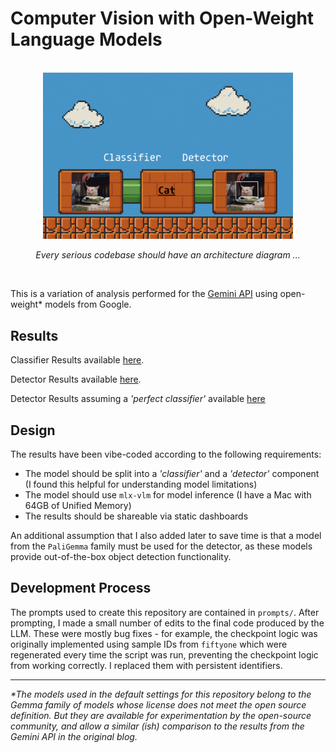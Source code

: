 # Computer Vision with Open-Weight Language Models

<br>

<div align="center">

<img src="static/logo.png" width="400">

<em>Every serious codebase should have an architecture diagram ...</em>

</div>

<br>

This is a variation of analysis performed for the [Gemini API](https://simedw.com/2025/07/10/gemini-bounding-boxes/) using open-weight* models from Google.

## Results

Classifier Results available [here](https://nenb.github.io/open-weight-computer-vision/static/classifier_dashboard/dashboard.html).

Detector Results available [here](https://nenb.github.io/open-weight-computer-vision/static/detector_dashboard/dashboard.html).

Detector Results assuming a *'perfect classifier'* available [here](https://nenb.github.io/open-weight-computer-vision/static/detector_perfect_classifier_dashboard/dashboard.html)

## Design

The results have been vibe-coded according to the following requirements:

- The model should be split into a *'classifier'* and a *'detector'* component (I found this helpful for understanding model limitations)
- The model should use `mlx-vlm` for model inference (I have a Mac with 64GB of Unified Memory)
- The results should be shareable via static dashboards

An additional assumption that I also added later to save time is that a model from the `PaliGemma` family must be used for the detector, as these models provide out-of-the-box object detection functionality.

## Development Process

The prompts used to create this repository are contained in `prompts/`. After prompting, I made a small number of edits to the final code produced by the LLM. These were mostly bug fixes - for example, the checkpoint logic was originally implemented using sample IDs from `fiftyone` which were regenerated every time the script was run, preventing the checkpoint logic from working correctly. I replaced them with persistent identifiers.

-----------------------------------

*\*The models used in the default settings for this repository belong to the Gemma family of models whose license does not meet the open source definition. But they are available for experimentation by the open-source community, and allow a similar (ish) comparison to the results from the Gemini API in the original blog.*





